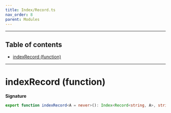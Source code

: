 ```yaml
---
title: Index/Record.ts
nav_order: 8
parent: Modules
---
```


---

<h2 class="text-delta">Table of contents</h2>

- [indexRecord (function)](#indexrecord-function)

---

# indexRecord (function)

**Signature**

```ts
export function indexRecord<A = never>(): Index<Record<string, A>, string, A> { ... }
```
